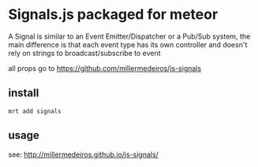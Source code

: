 # Signals.js packaged for meteor 

A Signal is similar to an Event Emitter/Dispatcher or a Pub/Sub system, the main difference is that each event type has its own controller and doesn't rely on strings to broadcast/subscribe to event

all props go to https://github.com/millermedeiros/js-signals

## install 

`mrt add signals`

## usage 

 see: http://millermedeiros.github.io/js-signals/